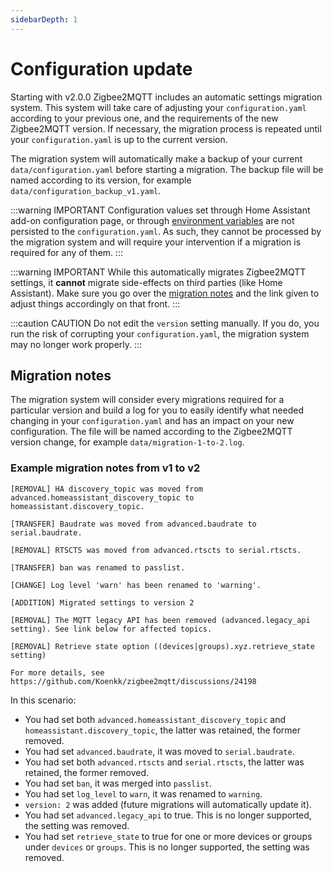 ```yaml
---
sidebarDepth: 1
---
```


# Configuration update

Starting with v2.0.0 Zigbee2MQTT includes an automatic settings migration system. This system will take care of adjusting your `configuration.yaml` according to your previous one, and the requirements of the new Zigbee2MQTT version. If necessary, the migration process is repeated until your `configuration.yaml` is up to the current version.

The migration system will automatically make a backup of your current `data/configuration.yaml` before starting a migration. The backup file will be named according to its version, for example `data/configuration_backup_v1.yaml`.

:::warning IMPORTANT
Configuration values set through Home Assistant add-on configuration page, or through [environment variables](./README.md#environment-variables) are not persisted to the `configuration.yaml`. As such, they cannot be processed by the migration system and will require your intervention if a migration is required for any of them.
:::

:::warning IMPORTANT
While this automatically migrates Zigbee2MQTT settings, it **cannot** migrate side-effects on third parties (like Home Assistant). Make sure you go over the [migration notes](#migration-notes) and the link given to adjust things accordingly on that front.
:::

:::caution CAUTION
Do not edit the `version` setting manually. If you do, you run the risk of corrupting your `configuration.yaml`, the migration system may no longer work properly.
:::

## Migration notes

The migration system will consider every migrations required for a particular version and build a log for you to easily identify what needed changing in your `configuration.yaml` and has an impact on your new configuration. The file will be named according to the Zigbee2MQTT version change, for example `data/migration-1-to-2.log`.

### Example migration notes from v1 to v2

```
[REMOVAL] HA discovery_topic was moved from advanced.homeassistant_discovery_topic to homeassistant.discovery_topic.

[TRANSFER] Baudrate was moved from advanced.baudrate to serial.baudrate.

[REMOVAL] RTSCTS was moved from advanced.rtscts to serial.rtscts.

[TRANSFER] ban was renamed to passlist.

[CHANGE] Log level 'warn' has been renamed to 'warning'.

[ADDITION] Migrated settings to version 2

[REMOVAL] The MQTT legacy API has been removed (advanced.legacy_api setting). See link below for affected topics.

[REMOVAL] Retrieve state option ((devices|groups).xyz.retrieve_state setting)

For more details, see https://github.com/Koenkk/zigbee2mqtt/discussions/24198
```

In this scenario:

- You had set both `advanced.homeassistant_discovery_topic` and `homeassistant.discovery_topic`, the latter was retained, the former removed.
- You had set `advanced.baudrate`, it was moved to `serial.baudrate`.
- You had set both `advanced.rtscts` and `serial.rtscts`, the latter was retained, the former removed.
- You had set `ban`, it was merged into `passlist`.
- You had set `log_level` to `warn`, it was renamed to `warning`.
- `version: 2` was added (future migrations will automatically update it).
- You had set `advanced.legacy_api` to true. This is no longer supported, the setting was removed.
- You had set `retrieve_state` to true for one or more devices or groups under `devices` or `groups`. This is no longer supported, the setting was removed.
